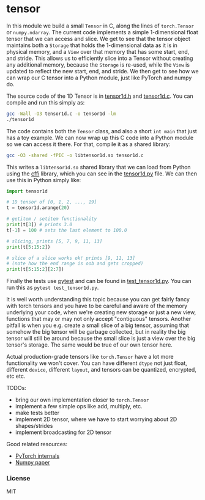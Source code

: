 # tensor

In this module we build a small `Tensor` in C, along the lines of `torch.Tensor` or `numpy.ndarray`. The current code implements a simple 1-dimensional float tensor that we can access and slice. We get to see that the tensor object maintains both a `Storage` that holds the 1-dimensional data as it is in physical memory, and a `View` over that memory that has some start, end, and stride. This allows us to efficiently slice into a Tensor without creating any additional memory, because the `Storage` is re-used, while the `View` is updated to reflect the new start, end, and stride. We then get to see how we can wrap our C tensor into a Python module, just like PyTorch and numpy do.

The source code of the 1D Tensor is in [tensor1d.h](tensor1d.h) and [tensor1d.c](tensor1d.c). You can compile and run this simply as:

```bash
gcc -Wall -O3 tensor1d.c -o tensor1d -lm
./tensor1d
```

The code contains both the `Tensor` class, and also a short `int main` that just has a toy example. We can now wrap up this C code into a Python module so we can access it there. For that, compile it as a shared library:

```bash
gcc -O3 -shared -fPIC -o libtensor1d.so tensor1d.c
```

This writes a `libtensor1d.so` shared library that we can load from Python using the [cffi](https://cffi.readthedocs.io/en/latest/) library, which you can see in the [tensor1d.py](tensor1d.py) file. We can then use this in Python simply like:

```python
import tensor1d

# 1D tensor of [0, 1, 2, ..., 19]
t = tensor1d.arange(20)

# getitem / setitem functionality
print(t[3]) # prints 3.0
t[-1] = 100 # sets the last element to 100.0

# slicing, prints [5, 7, 9, 11, 13]
print(t[5:15:2])

# slice of a slice works ok! prints [9, 11, 13]
# (note how the end range is oob and gets cropped)
print(t[5:15:2][2:7])
```

Finally the tests use [pytest](https://docs.pytest.org/en/stable/) and can be found in [test_tensor1d.py](test_tensor1d.py). You can run this as `pytest test_tensor1d.py`.

It is well worth understanding this topic because you can get fairly fancy with torch tensors and you have to be careful and aware of the memory underlying your code, when we're creating new storage or just a new view, functions that may or may not only accept "contiguous" tensors. Another pitfall is when you e.g. create a small slice of a big tensor, assuming that somehow the big tensor will be garbage collected, but in reality the big tensor will still be around because the small slice is just a view over the big tensor's storage. The same would be true of our own tensor here.

Actual production-grade tensors like `torch.Tensor` have a lot more functionality we won't cover. You can have different `dtype` not just float, different `device`, different `layout`, and tensors can be quantized, encrypted, etc etc.

TODOs:

- bring our own implementation closer to `torch.Tensor`
- implement a few simple ops like add, multiply, etc.
- make tests better
- implement 2D tensor, where we have to start worrying about 2D shapes/strides
- implement broadcasting for 2D tensor

Good related resources:
- [PyTorch internals](http://blog.ezyang.com/2019/05/pytorch-internals/)
- [Numpy paper](https://arxiv.org/abs/1102.1523)

### License

MIT